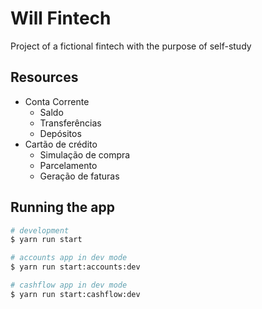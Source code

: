 # Will Fintech

Project of a fictional fintech with the purpose of self-study

## Resources

- Conta Corrente
  - Saldo
  - Transferências
  - Depósitos
- Cartão de crédito
  - Simulação de compra
  - Parcelamento
  - Geração de faturas

## Running the app

```bash
# development
$ yarn run start

# accounts app in dev mode
$ yarn run start:accounts:dev

# cashflow app in dev mode
$ yarn run start:cashflow:dev
```
